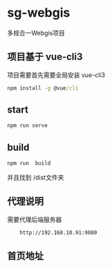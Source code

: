 # sg-webgis
多规合一Webgis项目

## 项目基于 vue-cli3

项目需要首先需要全局安装 vue-cli3
```cmd
npm install -g @vue/cli
```
 

## start
```cmd
npm run serve
```
## build
```cmd
npm run  build
```
并且找到 /dist文件夹

## 代理说明
需要代理后端服务器
```cmd
    http://192.168.10.91:9080
```
## 首页地址
